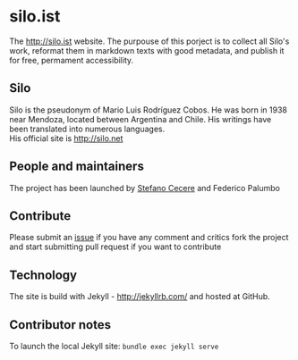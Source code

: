 # silo.ist
The http://silo.ist website.
The purpouse of this porject is to collect all Silo's work, reformat them in markdown texts with good metadata, and publish it for free, permament accessibility.

## Silo
Silo is the pseudonym of Mario Luis Rodríguez Cobos. He was born in 1938 near Mendoza, located between Argentina and Chile. His writings have been translated into numerous languages.  
His official site is <http://silo.net>

## People and maintainers
The project has been launched by [Stefano Cecere](https://github.com/StefanoCecere) and Federico Palumbo

## Contribute
Please submit an [issue](https://github.com/Siloist/silo.ist/issues) if you have any comment and critics
fork the project and start submitting pull request if you want to contribute

## Technology
The site is build with Jekyll - http://jekyllrb.com/
and hosted at GitHub.

## Contributor notes
To launch the local Jekyll site: `bundle exec jekyll serve`


